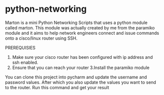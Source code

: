 # python-networking
Marton is a mini Python Networking Scripts that uses a python module called marton.
This module was actually created by me from the paramiko module and it aims to help network engineers connect and issue commands onto a cisco/linux router using SSH.

PREREQUISIES
1. Make sure your cisco router has been configured with ip address and ssh enabled.
2. Ensure that you can reach your router
3.Install the paramiko module

You can clone this project into pycharm and update the username and password values. After which you also update the values you want to send to the router.
Run this command and get your result

